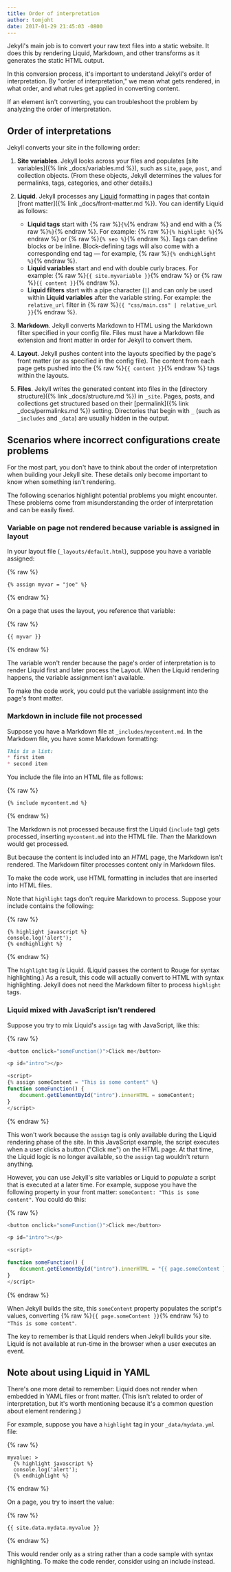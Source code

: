 ```yaml
---
title: Order of interpretation
author: tomjoht
date: 2017-01-29 21:45:03 -0800
---
```


Jekyll's main job is to convert your raw text files into a static website. It does this by rendering Liquid, Markdown, and other transforms as it generates the static HTML output.

In this conversion process, it's important to understand Jekyll's order of interpretation. By "order of interpretation," we mean what gets rendered, in what order, and what rules get applied in converting content.

If an element isn't converting, you can troubleshoot the problem by analyzing the order of interpretation.

## Order of interpretations

Jekyll converts your site in the following order:

1. **Site variables**. Jekyll looks across your files and populates [site variables]({% link _docs/variables.md %}), such as `site`, `page`, `post`, and collection objects. (From these objects, Jekyll determines the values for permalinks, tags, categories, and other details.)

2. **Liquid**. Jekyll processes any [Liquid](https://github.com/Shopify/liquid) formatting in pages that contain [front matter]({% link _docs/front-matter.md %}). You can identify Liquid as follows:
   * **Liquid tags** start with {% raw %}`{%`{% endraw %} and end with a {% raw %}`%}`{% endraw %}. For example: {% raw %}`{% highlight %}`{% endraw %} or {% raw %}`{% seo %}`{% endraw %}. Tags can define blocks or be inline. Block-defining tags will also come with a corresponding end tag &mdash; for example, {% raw %}`{% endhighlight %}`{% endraw %}.
   * **Liquid variables** start and end with double curly braces. For example: {% raw %}`{{ site.myvariable }}`{% endraw %} or {% raw %}`{{ content }}`{% endraw %}.
   * **Liquid filters** start with a pipe character (`|`) and can only be used within **Liquid variables** after the variable string. For example: the `relative_url` filter in {% raw %}`{{ "css/main.css" | relative_url }}`{% endraw %}.

3. **Markdown**. Jekyll converts Markdown to HTML using the Markdown filter specified in your config file. Files must have a Markdown file extension and front matter in order for Jekyll to convert them.

4. **Layout**. Jekyll pushes content into the layouts specified by the page's front matter (or as specified in the config file). The content from each page gets pushed into the {% raw %}`{{ content }}`{% endraw %} tags within the layouts.

5. **Files**. Jekyll writes the generated content into files in the [directory structure]({% link _docs/structure.md %}) in `_site`. Pages, posts, and collections get structured based on their [permalink]({% link _docs/permalinks.md %}) setting. Directories that begin with `_` (such as `_includes` and `_data`) are usually hidden in the output.

## Scenarios where incorrect configurations create problems

For the most part, you don't have to think about the order of interpretation when building your Jekyll site. These details only become important to know when something isn't rendering.

The following scenarios highlight potential problems you might encounter. These problems come from misunderstanding the order of interpretation and can be easily fixed.

### Variable on page not rendered because variable is assigned in layout

In your layout file (`_layouts/default.html`), suppose you have a variable assigned:

{% raw %}
```liquid
{% assign myvar = "joe" %}
```
{% endraw %}

On a page that uses the layout, you reference that variable:

{% raw %}
```liquid
{{ myvar }}
```
{% endraw %}

The variable won't render because the page's order of interpretation is to render Liquid first and later process the Layout. When the Liquid rendering happens, the variable assignment isn't available.

To make the code work, you could put the variable assignment into the page's front matter.

### Markdown in include file not processed

Suppose you have a Markdown file at `_includes/mycontent.md`. In the Markdown file, you have some Markdown formatting:

```markdown
This is a list:
* first item
* second item
```

You include the file into an HTML file as follows:

{% raw %}
```liquid
{% include mycontent.md %}
```
{% endraw %}

The Markdown is not processed because first the Liquid (`include` tag) gets processed, inserting `mycontent.md` into the HTML file. *Then* the Markdown would get processed.

But because the content is included into an *HTML* page, the Markdown isn't rendered. The Markdown filter processes content only in Markdown files.

To make the code work, use HTML formatting in includes that are inserted into HTML files.

Note that `highlight` tags don't require Markdown to process. Suppose your include contains the following:

{% raw %}
```liquid
{% highlight javascript %}
console.log('alert');
{% endhighlight %}
```
{% endraw %}

The `highlight` tag *is* Liquid. (Liquid passes the content to Rouge for syntax highlighting.) As a result, this code will actually convert to HTML with syntax highlighting. Jekyll does not need the Markdown filter to process `highlight` tags.

### Liquid mixed with JavaScript isn't rendered

Suppose you try to mix Liquid's `assign` tag with JavaScript, like this:

{% raw %}
```javascript
<button onclick="someFunction()">Click me</button>

<p id="intro"></p>

<script>
{% assign someContent = "This is some content" %}
function someFunction() {
    document.getElementById("intro").innerHTML = someContent;
}
</script>
```
{% endraw %}

This won't work because the `assign` tag is only available during the Liquid rendering phase of the site. In this JavaScript example, the script executes when a user clicks a button ("Click me") on the HTML page. At that time, the Liquid logic is no longer available, so the `assign` tag wouldn't return anything.

However, you can use Jekyll's site variables or Liquid to *populate* a script that is executed at a later time. For example, suppose you have the following property in your front matter: `someContent: "This is some content"`. You could do this:

{% raw %}
```javascript
<button onclick="someFunction()">Click me</button>

<p id="intro"></p>

<script>

function someFunction() {
    document.getElementById("intro").innerHTML = "{{ page.someContent }}";
}
</script>
```
{% endraw %}

When Jekyll builds the site, this `someContent` property populates the script's values, converting {% raw %}`{{ page.someContent }}`{% endraw %} to `"This is some content"`.

The key to remember is that Liquid renders when Jekyll builds your site. Liquid is not available at run-time in the browser when a user executes an event.

## Note about using Liquid in YAML

There's one more detail to remember: Liquid does not render when embedded in YAML files or front matter. (This isn't related to order of interpretation, but it's worth mentioning because it's a common question about element rendering.)

For example, suppose you have a `highlight` tag in your `_data/mydata.yml` file:

{% raw %}
```liquid
myvalue: >
  {% highlight javascript %}
  console.log('alert');
  {% endhighlight %}
```
{% endraw %}

On a page, you try to insert the value:

{% raw %}
```liquid
{{ site.data.mydata.myvalue }}
```
{% endraw %}

This would render only as a string rather than a code sample with syntax highlighting. To make the code render, consider using an include instead. 
